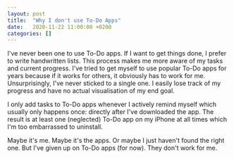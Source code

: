 ```yaml
---
layout: post
title:  "Why I don't use To-Do Apps"
date:   2020-11-22 11:00:00 +0200
categories: []
---
```

I've never been one to use To-Do apps. If I want to get things done, I prefer to write handwritten lists. This process makes me more aware of my tasks and current progress. I've tried to get myself to use popular To-Do apps for years because if it works for others, it obviously has to work for me. Unsurprisingly, I've never sticked to a single one. I easily lose track of my progress and have no actual visualisation of my end goal. 

I only add tasks to To-Do apps whenever I actively remind myself which usually only happens once: directly after I've downloaded the app. The result is at least one (neglected) To-Do app on my iPhone at all times which I'm too embarrassed to uninstall.

Maybe it's me. Maybe it's the apps. Or maybe I just haven't found the right one. But I've given up on To-Do apps (for now). They don't work for me.